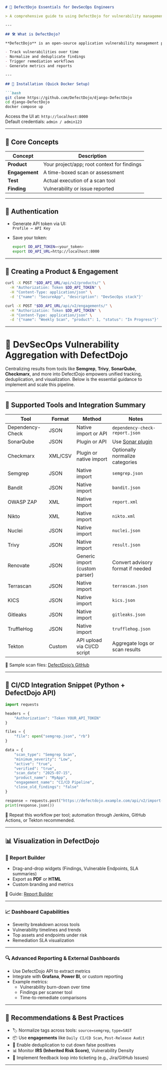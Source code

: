 ```markdown
# 🧩 DefectDojo Essentials for DevSecOps Engineers

> A comprehensive guide to using DefectDojo for vulnerability management, including automation and integration with core DevSecOps tools.

---

## 🛠️ What is DefectDojo?

**DefectDojo** is an open-source application vulnerability management platform designed for DevSecOps workflows. It centralizes findings from static (SAST), dynamic (DAST), dependency (SCA), and runtime scans, helping you:

- Track vulnerabilities over time
- Normalize and deduplicate findings
- Trigger remediation workflows
- Generate metrics and reports

---

## 🚀 Installation (Quick Docker Setup)

```bash
git clone https://github.com/DefectDojo/django-DefectDojo
cd django-DefectDojo
docker compose up
```

Access the UI at: `http://localhost:8000`  
Default credentials: `admin / admin123`

---

## 🧪 Core Concepts

| Concept     | Description                                  |
|-------------|----------------------------------------------|
| **Product** | Your project/app; root context for findings  |
| **Engagement** | A time-boxed scan or assessment           |
| **Test**    | Actual execution of a scan tool              |
| **Finding** | Vulnerability or issue reported              |

---

## 🔐 Authentication

- Generate API token via UI:  
  `Profile → API Key`

- Save your token:
  ```bash
  export DD_API_TOKEN=<your_token>
  export DD_API_URL=http://localhost:8000
  ```

---

## 🧾 Creating a Product & Engagement

```bash
curl -X POST "$DD_API_URL/api/v2/products/" \
  -H "Authorization: Token $DD_API_TOKEN" \
  -H "Content-Type: application/json" \
  -d '{"name": "SecureApp", "description": "DevSecOps stack"}'
```

```bash
curl -X POST "$DD_API_URL/api/v2/engagements/" \
  -H "Authorization: Token $DD_API_TOKEN" \
  -H "Content-Type: application/json" \
  -d '{"name": "Weekly Scan", "product": 1, "status": "In Progress"}'
```
---

# 🧩 DevSecOps Vulnerability Aggregation with DefectDojo

Centralizing results from tools like **Semgrep**, **Trivy**, **SonarQube**, **Checkmarx**, and more into DefectDojo empowers unified tracking, deduplication, and visualization. Below is the essential guidance to implement and scale this pipeline.

---

## 🔗 Supported Tools and Integration Summary

| Tool           | Format     | Method                         | Notes |
|----------------|------------|----------------------------------|-------|
| Dependency-Check | JSON      | Native import or API             | `dependency-check-report.json` |
| SonarQube        | JSON      | Plugin or API                    | Use [Sonar plugin](https://github.com/dependency-check/dependency-check-sonar-plugin) |
| Checkmarx        | XML/CSV   | Plugin or native import          | Optionally normalize categories |
| Semgrep          | JSON      | Native import                    | `semgrep.json` |
| Bandit           | JSON      | Native import                    | `bandit.json` |
| OWASP ZAP        | XML       | Native import                    | `report.xml` |
| Nikto            | XML       | Native import                    | `nikto.xml` |
| Nuclei           | JSON      | Native import                    | `nuclei.json` |
| Trivy            | JSON      | Native import                    | `result.json` |
| Renovate         | JSON      | Generic import (custom parser)   | Convert advisory format if needed |
| Terrascan        | JSON      | Native import                    | `terrascan.json` |
| KICS             | JSON      | Native import                    | `kics.json` |
| Gitleaks         | JSON      | Native import                    | `gitleaks.json` |
| TruffleHog       | JSON      | Native import                    | `trufflehog.json` |
| Tekton           | Custom    | API upload via CI/CD script      | Aggregate logs or scan results |

📎 Sample scan files: [DefectDojo’s GitHub](https://github.com/DefectDojo/sample-scan-files)

---

## 🔧 CI/CD Integration Snippet (Python + DefectDojo API)

```python
import requests

headers = {
    "Authorization": "Token YOUR_API_TOKEN"
}

files = {
    "file": open("semgrep.json", "rb")
}

data = {
    "scan_type": "Semgrep Scan",
    "minimum_severity": "Low",
    "active": "true",
    "verified": "true",
    "scan_date": "2025-07-15",
    "product_name": "MyApp",
    "engagement_name": "CI/CD Pipeline",
    "close_old_findings": "false"
}

response = requests.post("https://defectdojo.example.com/api/v2/import-scan/", headers=headers, files=files, data=data)
print(response.json())
```

📌 Repeat this workflow per tool; automation through Jenkins, GitHub Actions, or Tekton recommended.

---

## 📊 Visualization in DefectDojo

### 🧱 Report Builder

- Drag-and-drop widgets (Findings, Vulnerable Endpoints, SLA summaries)
- Export as **PDF** or **HTML**
- Custom branding and metrics

📖 Guide: [Report Builder](https://docs.defectdojo.com/en/share_your_findings/pro_reports/using_the_report_builder/)

---

### 📈 Dashboard Capabilities

- Severity breakdown across tools
- Vulnerability timelines and trends
- Top assets and endpoints under risk
- Remediation SLA visualization

---

### 🔍 Advanced Reporting & External Dashboards

- Use DefectDojo API to extract metrics
- Integrate with **Grafana**, **Power BI**, or custom reporting
- Example metrics:
  - Vulnerability burn-down over time
  - Findings per scanner tool
  - Time-to-remediate comparisons

---

## 🧠 Recommendations & Best Practices

- 🏷️ Normalize tags across tools: `source=semgrep`, `type=SAST`
- 📦 Use **engagements** like `Daily CI/CD Scan`, `Post-Release Audit`
- 🧹 Enable deduplication to cut down false positives
- 📊 Monitor **IRS (Inherited Risk Score)**, Vulnerability Density
- 🧩 Implement feedback loop into ticketing (e.g., Jira/GitHub Issues)

---


